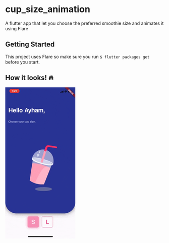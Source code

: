 # cup_size_animation

A flutter app that let you choose the preferred smoothie size and animates it using Flare
## Getting Started

This project uses Flare so make sure you run `$ flutter packages get`
before you start.

## How it looks! 🔥 
![](animation.gif)
